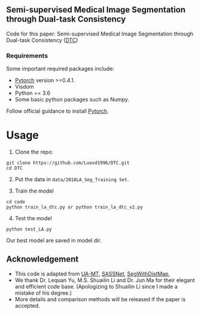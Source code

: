 ## Semi-supervised Medical Image Segmentation through Dual-task Consistency
Code for this paper: Semi-supervised Medical Image Segmentation through Dual-task Consistency ([DTC](https://arxiv.org/pdf/2009.04448.pdf))
### Requirements
Some important required packages include:
* [Pytorch][torch_link] version >=0.4.1.
* Visdom
* Python == 3.6 
* Some basic python packages such as Numpy.

Follow official guidance to install [Pytorch][torch_link].

[torch_link]:https://pytorch.org/

# Usage

1. Clone the repo:
```
git clone https://github.com/Luoxd1996/DTC.git 
cd DTC
```
2. Put the data in `data/2018LA_Seg_Training Set`.

3. Train the model
```
cd code
python train_la_dtc.py or python train_la_dtc_v2.py
```

4. Test the model
```
python test_LA.py
```
Our best model are saved in model dir.
## Acknowledgement
* This code is adapted from [UA-MT](https://github.com/yulequan/UA-MT), [SASSNet](https://github.com/kleinzcy/SASSnet), [SegWithDistMap](https://github.com/JunMa11/SegWithDistMap), 
* We thank Dr. Lequan Yu, M.S. Shuailin Li and Dr. Jun Ma for their elegant and efficient code base. (Apologizing to Shuailin Li since I made a mistake of his degree.)
* More details and comparison methods will be released if the paper is accepted. 
